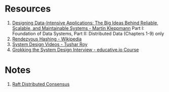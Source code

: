 # Resources
  1. [Designing Data-Intensive Applications: The Big Ideas Behind Reliable, Scalable, and Maintainable Systems - Martin Kleppmann](https://www.amazon.com/Designing-Data-Intensive-Applications-Reliable-Maintainable/dp/1449373321) Part I: Foundation of Data Systems, Part II: Distributed Data (Chapters 1-9) only
  1. [Rendezvous Hashing - Wikipedia](https://en.wikipedia.org/wiki/Rendezvous_hashing)
  1. [System Design Videos - Tushar Roy](https://www.youtube.com/watch?v=UzLMhqg3_Wc&list=PLrmLmBdmIlps7GJJWW9I7N0P0rB0C3eY2)
  1. [Grokking the System Design Interview - educative.io Course](https://www.educative.io/collection/5668639101419520/5649050225344512)
# Notes
  1. [Raft Distributed Consensus](https://github.com/jguamie/system-design/blob/master/notes/raft-distributed-consensus.md)
  
